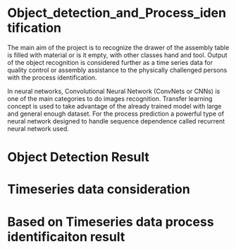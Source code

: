 # Object_detection_and_Process_identification

The main aim of the project is to recognize the drawer of the assembly table is filled with material or is it empty, with other classes hand and tool. Output of the object recognition is considered further as a time series data for quality control or assembly assistance to the physically challenged persons with the process identification. 

In neural networks, Convolutional Neural Network (ConvNets or CNNs) is one of the main categories to do images recognition. Transfer learning concept is used to take advantage of the already trained model with large and general enough dataset. For the process prediction a powerful type of neural network designed to handle sequence dependence called recurrent neural network used. 

# Object Detection Result

# Timeseries data consideration

# Based on Timeseries data process identificaiton result

